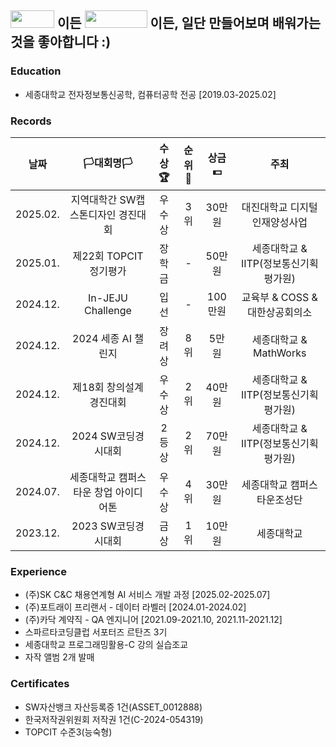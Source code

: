 ## <img src="https://img.shields.io/badge/음악🎵-32CD32?style=flat-square" width="70" height="28"/> 이든 <img src="https://img.shields.io/badge/프로그램💻-4682B4?style=flat-square" width="100" height="28"/> 이든, 일단 만들어보며 배워가는 것을 좋아합니다 :)

### Education
- 세종대학교 전자정보통신공학, 컴퓨터공학 전공 [2019.03-2025.02]

### Records
|**날짜**|**🏳대회명🏳**|**수상🏆**|**순위🥇**|**상금💵**|**주최**|
|:--:|:--:|:--:|:--:|:--:|:--:|
|2025.02.|지역대학간 SW캡스톤디자인 경진대회|우수상|3위|30만원|대진대학교 디지털인재양성사업|
|2025.01.|제22회 TOPCIT 정기평가|장학금|-|50만원|세종대학교 & IITP(정보통신기획평가원)|
|2024.12.|In-JEJU Challenge|입선|-|100만원|교육부 & COSS & 대한상공회의소|
|2024.12.|2024 세종 AI 챌린지|장려상|8위|5만원|세종대학교 & MathWorks|
|2024.12.|제18회 창의설계경진대회|우수상|2위|40만원|세종대학교 & IITP(정보통신기획평가원)|
|2024.12.|2024 SW코딩경시대회|2등상|2위|70만원|세종대학교 & IITP(정보통신기획평가원)|
|2024.07.|세종대학교 캠퍼스타운 창업 아이디어톤|우수상|4위|30만원|세종대학교 캠퍼스타운조성단|
|2023.12.|2023 SW코딩경시대회|금상|1위|10만원|세종대학교|

### Experience
- (주)SK C&C 채용연계형 AI 서비스 개발 과정 [2025.02-2025.07]
- (주)포트래이 프리랜서 - 데이터 라벨러 [2024.01-2024.02]
- (주)카닥 계약직 - QA 엔지니어 [2021.09-2021.10, 2021.11-2021.12]
- 스파르타코딩클럽 서포터즈 르탄즈 3기
- 세종대학교 프로그래밍활용-C 강의 실습조교
- 자작 앨범 2개 발매

  
### Certificates
- SW자산뱅크 자산등록증 1건(ASSET_0012888)
- 한국저작권위원회 저작권 1건(C-2024-054319)
- TOPCIT 수준3(능숙형)
